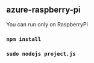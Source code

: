## azure-raspberry-pi
You can run only on RaspberryPi
### `npm install`
### `sudo nodejs project.js`
